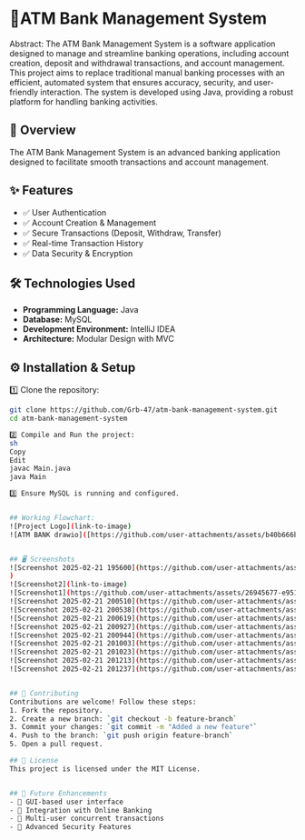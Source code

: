 # 🚀ATM Bank Management System

Abstract:
   The ATM Bank Management System is a software application designed to manage and streamline banking operations, including account creation, deposit and withdrawal transactions, and account management. This project aims to replace traditional manual banking processes with an efficient, automated system that ensures accuracy, security, and user-friendly interaction. The system is developed using Java, providing a robust platform for handling banking activities.

## 🔹 Overview
The ATM Bank Management System is an advanced banking application designed to facilitate smooth transactions and account management. 

## ✨ Features
- ✅ User Authentication
- ✅ Account Creation & Management
- ✅ Secure Transactions (Deposit, Withdraw, Transfer)
- ✅ Real-time Transaction History
- ✅ Data Security & Encryption

## 🛠 Technologies Used
- **Programming Language:** Java
- **Database:** MySQL
- **Development Environment:** IntelliJ IDEA
- **Architecture:** Modular Design with MVC

## ⚙️ Installation & Setup
1️⃣ Clone the repository:
```sh
git clone https://github.com/Grb-47/atm-bank-management-system.git
cd atm-bank-management-system

2️⃣ Compile and Run the project:
sh
Copy
Edit
javac Main.java
java Main

3️⃣ Ensure MySQL is running and configured.


## Working Flowchart:
![Project Logo](link-to-image)
![ATM BANK drawio]([https://github.com/user-attachments/assets/b40b666b-9138-4d72-869a-0a79afaab136](https://github.com/Grb-47/abms-01/blob/main/snippet/Screenshot%202025-02-21%20195600.png))


## 🖥️ Screenshots
![Screenshot 2025-02-21 195600](https://github.com/user-attachments/assets/851d8efe-bb6c-451c-905f-f9fba825fd0b)
)
![Screenshot2](link-to-image)
![Screenshot1](https://github.com/user-attachments/assets/26945677-e951-4087-b823-9ef89db54aea)
![Screenshot 2025-02-21 200510](https://github.com/user-attachments/assets/36b5e27c-3982-4a4d-97a2-d0134b9fa18a)
![Screenshot 2025-02-21 200538](https://github.com/user-attachments/assets/7cdb7fde-b3ce-460f-a385-61639a141eaf)
![Screenshot 2025-02-21 200619](https://github.com/user-attachments/assets/758960b4-8ae0-4351-9196-59247473d297)
![Screenshot 2025-02-21 200927](https://github.com/user-attachments/assets/ff5a604f-16cc-477f-a0bd-5ba4e27d39aa)
![Screenshot 2025-02-21 200944](https://github.com/user-attachments/assets/a854b995-8996-4818-9813-158eec06a5de)
![Screenshot 2025-02-21 201003](https://github.com/user-attachments/assets/c830615c-1140-4755-8b6d-fd80397afa19)
![Screenshot 2025-02-21 201023](https://github.com/user-attachments/assets/c6800ee9-b816-43c6-9b97-77cf26d60be2)
![Screenshot 2025-02-21 201213](https://github.com/user-attachments/assets/160bb7aa-0da4-4c70-a2e0-d52fb6839fad)
![Screenshot 2025-02-21 201237](https://github.com/user-attachments/assets/b9d40d38-60ca-4d4e-8e84-09396bcf0aac)


## 🤝 Contributing
Contributions are welcome! Follow these steps:
1. Fork the repository.
2. Create a new branch: `git checkout -b feature-branch`
3. Commit your changes: `git commit -m "Added a new feature"`
4. Push to the branch: `git push origin feature-branch`
5. Open a pull request.

## 📜 License
This project is licensed under the MIT License.


## 🚀 Future Enhancements
- 🔹 GUI-based user interface
- 🔹 Integration with Online Banking
- 🔹 Multi-user concurrent transactions
- 🔹 Advanced Security Features
